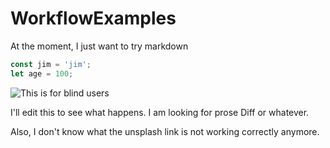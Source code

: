 # WorkflowExamples
At the moment, I just want to try markdown
```javascript
const jim = 'jim';
let age = 100;
```
![This is for blind users](http://unsplash.it/500/500?=random "This is my random image")

I'll edit this to see what happens. I am looking for prose Diff or whatever.

Also, I don't know what the unsplash link is not working correctly anymore.

